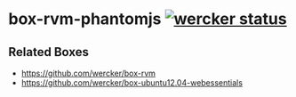 # box-rvm-phantomjs [![wercker status](https://app.wercker.com/status/1d5e33b367b5671eabddeb0c1667ce63/s "wercker status")](https://app.wercker.com/project/bykey/1d5e33b367b5671eabddeb0c1667ce63)

## Related Boxes
- https://github.com/wercker/box-rvm
- https://github.com/wercker/box-ubuntu12.04-webessentials
